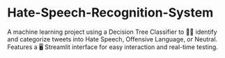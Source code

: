 # Hate-Speech-Recognition-System
A machine learning project using a Decision Tree Classifier to 🕵️‍♂️ identify and categorize tweets into Hate Speech, Offensive Language, or Neutral. Features a 🖥️ Streamlit interface for easy interaction and real-time testing.
